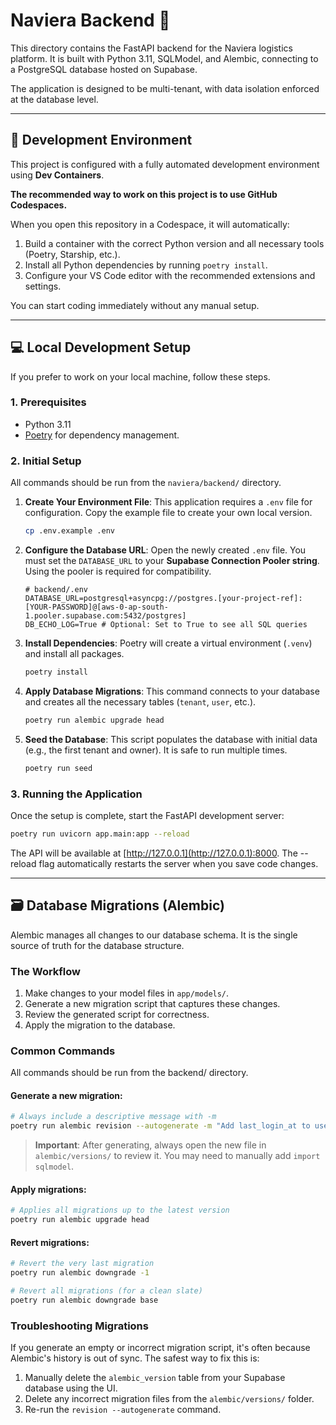 # Naviera Backend 🚢

This directory contains the FastAPI backend for the Naviera logistics platform. It is built with Python 3.11, SQLModel, and Alembic, connecting to a PostgreSQL database hosted on Supabase.

The application is designed to be multi-tenant, with data isolation enforced at the database level.

---

## 🚀 Development Environment

This project is configured with a fully automated development environment using **Dev Containers**.

**The recommended way to work on this project is to use GitHub Codespaces.**

When you open this repository in a Codespace, it will automatically:

1. Build a container with the correct Python version and all necessary tools (Poetry, Starship, etc.).
2. Install all Python dependencies by running `poetry install`.
3. Configure your VS Code editor with the recommended extensions and settings.

You can start coding immediately without any manual setup.

---

## 💻 Local Development Setup

If you prefer to work on your local machine, follow these steps.

### 1. Prerequisites

- Python 3.11
- [Poetry](https://python-poetry.org/docs/#installation) for dependency management.

### 2. Initial Setup

All commands should be run from the `naviera/backend/` directory.

1. **Create Your Environment File**:
   This application requires a `.env` file for configuration. Copy the example file to create your own local version.

   ```bash
   cp .env.example .env
   ```

2. **Configure the Database URL**:
   Open the newly created `.env` file. You must set the `DATABASE_URL` to your **Supabase Connection Pooler string**. Using the pooler is required for compatibility.

   ```env
   # backend/.env
   DATABASE_URL=postgresql+asyncpg://postgres.[your-project-ref]:[YOUR-PASSWORD]@[aws-0-ap-south-1.pooler.supabase.com:5432/postgres]
   DB_ECHO_LOG=True # Optional: Set to True to see all SQL queries
   ```

3. **Install Dependencies**:
   Poetry will create a virtual environment (`.venv`) and install all packages.

   ```bash
   poetry install
   ```

4. **Apply Database Migrations**:
   This command connects to your database and creates all the necessary tables (`tenant`, `user`, etc.).

   ```bash
   poetry run alembic upgrade head
   ```

5. **Seed the Database**:
   This script populates the database with initial data (e.g., the first tenant and owner). It is safe to run multiple times.
   ```bash
   poetry run seed
   ```

### 3. Running the Application

Once the setup is complete, start the FastAPI development server:

```bash
poetry run uvicorn app.main:app --reload
```

The API will be available at [http://127.0.0.1](http://127.0.0.1):8000. The --reload flag automatically restarts the server when you save code changes.

---

## 🗃️ Database Migrations (Alembic)

Alembic manages all changes to our database schema. It is the single source of truth for the database structure.

### The Workflow

1. Make changes to your model files in `app/models/`.
2. Generate a new migration script that captures these changes.
3. Review the generated script for correctness.
4. Apply the migration to the database.

### Common Commands

All commands should be run from the backend/ directory.

#### Generate a new migration:

```bash
# Always include a descriptive message with -m
poetry run alembic revision --autogenerate -m "Add last_login_at to user model"
```

> **Important**: After generating, always open the new file in `alembic/versions/` to review it. You may need to manually add `import sqlmodel`.

#### Apply migrations:

```bash
# Applies all migrations up to the latest version
poetry run alembic upgrade head
```

#### Revert migrations:

```bash
# Revert the very last migration
poetry run alembic downgrade -1

# Revert all migrations (for a clean slate)
poetry run alembic downgrade base
```

### Troubleshooting Migrations

If you generate an empty or incorrect migration script, it's often because Alembic's history is out of sync. The safest way to fix this is:

1. Manually delete the `alembic_version` table from your Supabase database using the UI.
2. Delete any incorrect migration files from the `alembic/versions/` folder.
3. Re-run the `revision --autogenerate` command.

```

```
